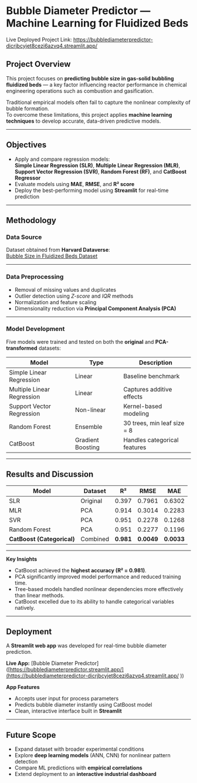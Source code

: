 # Bubble Diameter Predictor — Machine Learning for Fluidized Beds

Live Deployed Project Link: https://bubblediameterpredictor-dicrjbcyjet8cezi6azvq4.streamlit.app/

## Project Overview

This project focuses on **predicting bubble size in gas-solid bubbling fluidized beds** — a key factor influencing reactor performance in chemical engineering operations such as combustion and gasification.

Traditional empirical models often fail to capture the nonlinear complexity of bubble formation.  
To overcome these limitations, this project applies **machine learning techniques** to develop accurate, data-driven predictive models.

___________________________________________________________________________________________


## Objectives

- Apply and compare regression models:  
  **Simple Linear Regression (SLR)**, **Multiple Linear Regression (MLR)**, **Support Vector Regression (SVR)**, **Random Forest (RF)**, and **CatBoost Regressor**  
- Evaluate models using **MAE**, **RMSE**, and **R² score**
- Deploy the best-performing model using **Streamlit** for real-time prediction

___________________________________________________________________________________________


## Methodology

### **Data Source**
Dataset obtained from **Harvard Dataverse**:  
[Bubble Size in Fluidized Beds Dataset](https://dataverse.harvard.edu/dataset.xhtml?persistentId=doi:10.7910/DVN/VE977W)

___________________________________________________________________________________________


### **Data Preprocessing**
- Removal of missing values and duplicates  
- Outlier detection using *Z-score* and *IQR* methods  
- Normalization and feature scaling  
- Dimensionality reduction via **Principal Component Analysis (PCA)**  

___________________________________________________________________________________________


### **Model Development**
Five models were trained and tested on both the **original** and **PCA-transformed** datasets:

| Model | Type | Description |
|--------|------|-------------|
| Simple Linear Regression | Linear | Baseline benchmark |
| Multiple Linear Regression | Linear | Captures additive effects |
| Support Vector Regression | Non-linear | Kernel-based modeling |
| Random Forest | Ensemble | 30 trees, min leaf size = 8 |
| CatBoost | Gradient Boosting | Handles categorical features |

___________________________________________________________________________________________


## Results and Discussion

| Model | Dataset | R² | RMSE | MAE |
|--------|----------|----|------|-----|
| SLR | Original | 0.397 | 0.7961 | 0.6302 |
| MLR | PCA | 0.914 | 0.3014 | 0.2283 |
| SVR | PCA | 0.951 | 0.2278 | 0.1268 |
| Random Forest | PCA | 0.951 | 0.2277 | 0.1196 |
| **CatBoost (Categorical)** | Combined | **0.981** | **0.0049** | **0.0033** |

___________________________________________________________________________________________


**Key Insights**
- CatBoost achieved the **highest accuracy (R² = 0.981)**.  
- PCA significantly improved model performance and reduced training time.  
- Tree-based models handled nonlinear dependencies more effectively than linear methods.  
- CatBoost excelled due to its ability to handle categorical variables natively.

___________________________________________________________________________________________


## Deployment

A **Streamlit web app** was developed for real-time bubble diameter prediction.

**Live App:** [Bubble Diameter Predictor]([https://bubblediameterpredictor.streamlit.app/](https://bubblediameterpredictor-dicrjbcyjet8cezi6azvq4.streamlit.app/
))  


**App Features**
- Accepts user input for process parameters  
- Predicts bubble diameter instantly using CatBoost model  
- Clean, interactive interface built in **Streamlit**

___________________________________________________________________________________________


## Future Scope

- Expand dataset with broader experimental conditions  
- Explore **deep learning models** (ANN, CNN) for nonlinear pattern detection  
- Compare ML predictions with **empirical correlations**  
- Extend deployment to an **interactive industrial dashboard**


